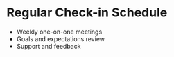# Regular Check-in Schedule

- Weekly one-on-one meetings
- Goals and expectations review
- Support and feedback
